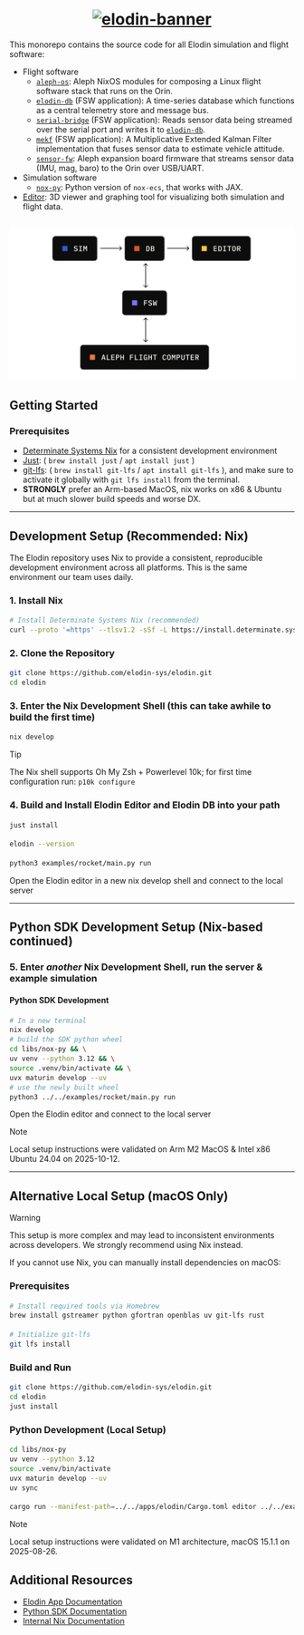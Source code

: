 <h1 align="center">
  <a href="https://www.elodin.systems/">
    <img alt="elodin-banner" src="https://assets.elodin.systems/assets/elodin-banner.png">
  </a>
</h1>

This monorepo contains the source code for all Elodin simulation and flight software:

- Flight software
  - [`aleph-os`](./aleph): Aleph NixOS modules for composing a Linux flight software stack that runs on the Orin.
  - [`elodin-db`](./libs/db) (FSW application): A time-series database which functions as a central telemetry store and message bus.
  - [`serial-bridge`](./fsw/serial-bridge) (FSW application): Reads sensor data being streamed over the serial port and writes it to [`elodin-db`](./libs/db).
  - [`mekf`](./fsw/mekf) (FSW application): A Multiplicative Extended Kalman Filter implementation that fuses sensor data to estimate vehicle attitude.
  - [`sensor-fw`](./fsw/sensor-fw): Aleph expansion board firmware that streams sensor data (IMU, mag, baro) to the Orin over USB/UART.
- Simulation software
  - [`nox-py`](./libs/nox-py): Python version of `nox-ecs`, that works with JAX.
- [Editor](./apps/elodin): 3D viewer and graphing tool for visualizing both simulation and flight data.

<h2 align="center">
  <a href="https://www.elodin.systems/">
    <img alt="elodin-stack" src="assets/elodin-stack.png">
  </a>
</h2>

## Getting Started

### Prerequisites
- [Determinate Systems Nix](https://determinate.systems/nix-installer/) for a consistent development environment
- [Just](https://just.systems/man/en/): ( `brew install just` / `apt install just` )
- [git-lfs](https://docs.github.com/en/repositories/working-with-files/managing-large-files/installing-git-large-file-storage): ( `brew install git-lfs` / `apt install git-lfs` ), and make sure to activate it globally with `git lfs install` from the terminal.
- **STRONGLY** prefer an Arm-based MacOS, nix works on x86 & Ubuntu but at much slower build speeds and worse DX.

---

## Development Setup (Recommended: Nix)

The Elodin repository uses Nix to provide a consistent, reproducible development environment across all platforms. This is the same environment our team uses daily.

### 1. Install Nix
```sh
# Install Determinate Systems Nix (recommended)
curl --proto '=https' --tlsv1.2 -sSf -L https://install.determinate.systems/nix | sh -s -- install
```

### 2. Clone the Repository
```sh
git clone https://github.com/elodin-sys/elodin.git
cd elodin
```

### 3. Enter the Nix Development Shell (this can take awhile to build the first time)
```sh
nix develop
```
> [!TIP]
> The Nix shell supports Oh My Zsh + Powerlevel 10k; for first time configuration run: `p10k configure`
>

### 4. Build and Install Elodin Editor and Elodin DB into your path
```sh
just install

elodin --version

python3 examples/rocket/main.py run
```

Open the Elodin editor in a new nix develop shell and connect to the local server

---

## Python SDK Development Setup (Nix-based continued)

### 5. Enter *another* Nix Development Shell, run the server & example simulation

#### Python SDK Development
```sh
# In a new terminal
nix develop
# build the SDK python wheel
cd libs/nox-py && \
uv venv --python 3.12 && \
source .venv/bin/activate && \
uvx maturin develop --uv
# use the newly built wheel
python3 ../../examples/rocket/main.py run
```

Open the Elodin editor and connect to the local server

> [!NOTE]
> Local setup instructions were validated on Arm M2 MacOS & Intel x86 Ubuntu 24.04 on 2025-10-12.

---

## Alternative Local Setup (macOS Only)

> [!WARNING]
> This setup is more complex and may lead to inconsistent environments across developers. We strongly recommend using Nix instead.

If you cannot use Nix, you can manually install dependencies on macOS:

### Prerequisites
```sh
# Install required tools via Homebrew
brew install gstreamer python gfortran openblas uv git-lfs rust

# Initialize git-lfs
git lfs install
```

### Build and Run
```sh
git clone https://github.com/elodin-sys/elodin.git
cd elodin
just install
```

### Python Development (Local Setup)
```sh
cd libs/nox-py
uv venv --python 3.12
source .venv/bin/activate
uvx maturin develop --uv
uv sync

cargo run --manifest-path=../../apps/elodin/Cargo.toml editor ../../examples/three-body/main.py
```

> [!NOTE]
> Local setup instructions were validated on M1 architecture, macOS 15.1.1 on 2025-08-26.

## Additional Resources

- [Elodin App Documentation](apps/elodin/README.md)
- [Python SDK Documentation](libs/nox-py/README.md)
- [Internal Nix Documentation](docs/internal/nix.md)
